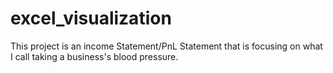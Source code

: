 # excel_visualization
This project is an income Statement/PnL Statement that is focusing on what I call taking a business's blood pressure.
